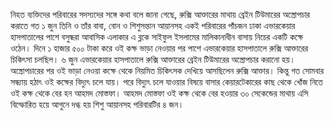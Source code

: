 নিহত ব্যক্তিদের পরিবারের সদস্যদের সঙ্গে কথা বলে জানা গেছে, রুক্সি আক্তারের মাথায় ব্রেইন টিউমারের অস্ত্রোপচার করাতে গত ১ জুন তিনি ও তাঁর বাবা, বোন ও শিশুসন্তান আয়ানসহ একই পরিবারের পাঁচজন ঢাকা এভারকেয়ার হাসপাতালের পাশে বসুন্ধরা আবাসিক এলাকার এ ব্লকে সাইফুল ইসলামের মালিকানাধীন বাসায় নিচের একটি কক্ষে ওঠেন। দিনে ১ হাজার ৫০০ টাকা করে ওই কক্ষ ভাড়া নেওয়ার পর পাশে এভারকেয়ার হাসপাতালে রুক্সি আক্তারের চিকিৎসা চলছিল। ৬ জুন এভারকেয়ার হাসপাতালে রুক্সি আক্তারের ব্রেইন টিউমারের অস্ত্রোপচার করানো হয়। অস্ত্রোপচারের পর ওই ভাড়া নেওয়া কক্ষে থেকে নিয়মিত চিকিৎসক দেখিয়ে আসছিলেন রুক্সি আক্তার। কিন্তু গত সোমবার সন্ধ্যায় হঠাৎ ওই কক্ষের বিদ্যুৎ চলে যায়। পরে বিদ্যুৎ চলে যাওয়ার বিষয়ে বাসার কেয়ারটেকারের কাছ থেকে খোঁজ নিতে ওই কক্ষ থেকে বের হন আহমদ মোস্তফা। আহমদ মোস্তফা ওই কক্ষ থেকে বের হওয়ার ৩০ সেকেন্ডের মাথায় এসি বিস্ফোরিত হয়ে আগুনে দগ্ধ হয় শিশু আয়ানসহ পরিবারটির ৪ জন।
